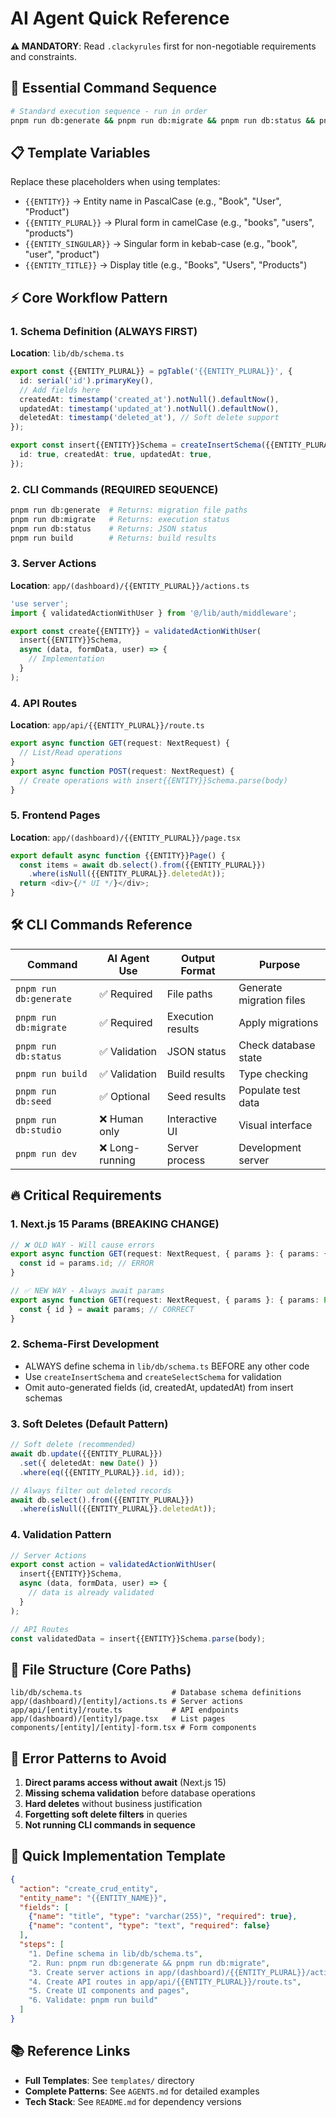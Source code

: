 # AI Agent Quick Reference

**⚠️ MANDATORY**: Read `.clackyrules` first for non-negotiable requirements and constraints.

## 🚀 Essential Command Sequence

```bash
# Standard execution sequence - run in order
pnpm run db:generate && pnpm run db:migrate && pnpm run db:status && pnpm run build
```

## 📋 Template Variables

Replace these placeholders when using templates:

- `{{ENTITY}}` → Entity name in PascalCase (e.g., "Book", "User", "Product")
- `{{ENTITY_PLURAL}}` → Plural form in camelCase (e.g., "books", "users", "products")
- `{{ENTITY_SINGULAR}}` → Singular form in kebab-case (e.g., "book", "user", "product")
- `{{ENTITY_TITLE}}` → Display title (e.g., "Books", "Users", "Products")

## ⚡ Core Workflow Pattern

### 1. Schema Definition (ALWAYS FIRST)
**Location**: `lib/db/schema.ts`
```typescript
export const {{ENTITY_PLURAL}} = pgTable('{{ENTITY_PLURAL}}', {
  id: serial('id').primaryKey(),
  // Add fields here
  createdAt: timestamp('created_at').notNull().defaultNow(),
  updatedAt: timestamp('updated_at').notNull().defaultNow(),
  deletedAt: timestamp('deleted_at'), // Soft delete support
});

export const insert{{ENTITY}}Schema = createInsertSchema({{ENTITY_PLURAL}}).omit({
  id: true, createdAt: true, updatedAt: true,
});
```

### 2. CLI Commands (REQUIRED SEQUENCE)
```bash
pnpm run db:generate  # Returns: migration file paths
pnpm run db:migrate   # Returns: execution status  
pnpm run db:status    # Returns: JSON status
pnpm run build        # Returns: build results
```

### 3. Server Actions
**Location**: `app/(dashboard)/{{ENTITY_PLURAL}}/actions.ts`
```typescript
'use server';
import { validatedActionWithUser } from '@/lib/auth/middleware';

export const create{{ENTITY}} = validatedActionWithUser(
  insert{{ENTITY}}Schema,
  async (data, formData, user) => {
    // Implementation
  }
);
```

### 4. API Routes
**Location**: `app/api/{{ENTITY_PLURAL}}/route.ts`
```typescript
export async function GET(request: NextRequest) {
  // List/Read operations
}
export async function POST(request: NextRequest) {
  // Create operations with insert{{ENTITY}}Schema.parse(body)
}
```

### 5. Frontend Pages
**Location**: `app/(dashboard)/{{ENTITY_PLURAL}}/page.tsx`
```typescript
export default async function {{ENTITY}}Page() {
  const items = await db.select().from({{ENTITY_PLURAL}})
    .where(isNull({{ENTITY_PLURAL}}.deletedAt));
  return <div>{/* UI */}</div>;
}
```

## 🛠️ CLI Commands Reference

| Command | AI Agent Use | Output Format | Purpose |
|---------|--------------|---------------|---------|
| `pnpm run db:generate` | ✅ Required | File paths | Generate migration files |
| `pnpm run db:migrate` | ✅ Required | Execution results | Apply migrations |
| `pnpm run db:status` | ✅ Validation | JSON status | Check database state |
| `pnpm run build` | ✅ Validation | Build results | Type checking |
| `pnpm run db:seed` | ✅ Optional | Seed results | Populate test data |
| `pnpm run db:studio` | ❌ Human only | Interactive UI | Visual interface |
| `pnpm run dev` | ❌ Long-running | Server process | Development server |

## 🔥 Critical Requirements

### 1. Next.js 15 Params (BREAKING CHANGE)
```typescript
// ❌ OLD WAY - Will cause errors
export async function GET(request: NextRequest, { params }: { params: { id: string } }) {
  const id = params.id; // ERROR
}

// ✅ NEW WAY - Always await params
export async function GET(request: NextRequest, { params }: { params: Promise<{ id: string }> }) {
  const { id } = await params; // CORRECT
}
```

### 2. Schema-First Development
- ALWAYS define schema in `lib/db/schema.ts` BEFORE any other code
- Use `createInsertSchema` and `createSelectSchema` for validation
- Omit auto-generated fields (id, createdAt, updatedAt) from insert schemas

### 3. Soft Deletes (Default Pattern)
```typescript
// Soft delete (recommended)
await db.update({{ENTITY_PLURAL}})
  .set({ deletedAt: new Date() })
  .where(eq({{ENTITY_PLURAL}}.id, id));

// Always filter out deleted records
await db.select().from({{ENTITY_PLURAL}})
  .where(isNull({{ENTITY_PLURAL}}.deletedAt));
```

### 4. Validation Pattern
```typescript
// Server Actions
export const action = validatedActionWithUser(
  insert{{ENTITY}}Schema,
  async (data, formData, user) => {
    // data is already validated
  }
);

// API Routes
const validatedData = insert{{ENTITY}}Schema.parse(body);
```

## 📁 File Structure (Core Paths)

```
lib/db/schema.ts                    # Database schema definitions
app/(dashboard)/[entity]/actions.ts # Server actions
app/api/[entity]/route.ts           # API endpoints
app/(dashboard)/[entity]/page.tsx   # List pages
components/[entity]/[entity]-form.tsx # Form components
```

## 🚨 Error Patterns to Avoid

1. **Direct params access without await** (Next.js 15)
2. **Missing schema validation** before database operations
3. **Hard deletes** without business justification
4. **Forgetting soft delete filters** in queries
5. **Not running CLI commands in sequence**

## 🎯 Quick Implementation Template

```json
{
  "action": "create_crud_entity",
  "entity_name": "{{ENTITY_NAME}}",
  "fields": [
    {"name": "title", "type": "varchar(255)", "required": true},
    {"name": "content", "type": "text", "required": false}
  ],
  "steps": [
    "1. Define schema in lib/db/schema.ts",
    "2. Run: pnpm run db:generate && pnpm run db:migrate", 
    "3. Create server actions in app/(dashboard)/{{ENTITY_PLURAL}}/actions.ts",
    "4. Create API routes in app/api/{{ENTITY_PLURAL}}/route.ts",
    "5. Create UI components and pages",
    "6. Validate: pnpm run build"
  ]
}
```

## 📚 Reference Links

- **Full Templates**: See `templates/` directory
- **Complete Patterns**: See `AGENTS.md` for detailed examples
- **Tech Stack**: See `README.md` for dependency versions
